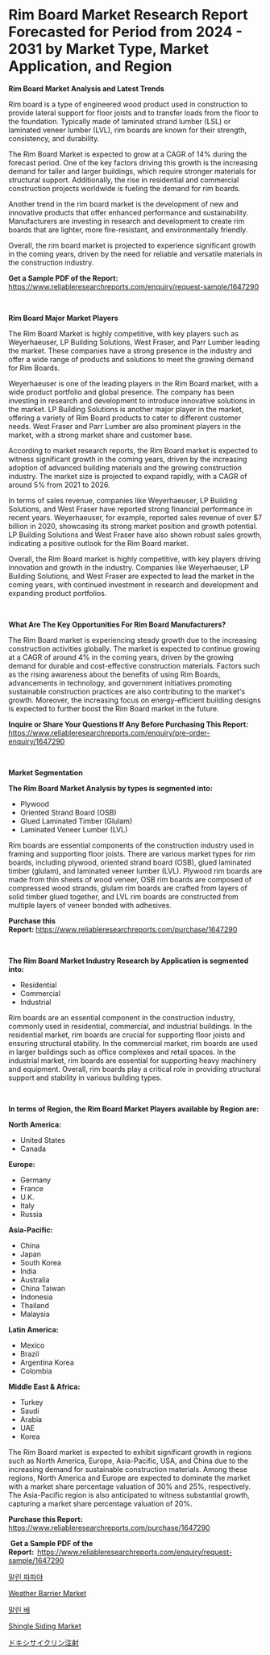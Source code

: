 <p><h1>Rim Board Market Research Report Forecasted for Period from 2024 -  2031 by Market Type, Market Application, and Region</h1></p><p><strong>Rim Board Market Analysis and Latest Trends</strong></p>
<p><p>Rim board is a type of engineered wood product used in construction to provide lateral support for floor joists and to transfer loads from the floor to the foundation. Typically made of laminated strand lumber (LSL) or laminated veneer lumber (LVL), rim boards are known for their strength, consistency, and durability.</p><p>The Rim Board Market is expected to grow at a CAGR of 14% during the forecast period. One of the key factors driving this growth is the increasing demand for taller and larger buildings, which require stronger materials for structural support. Additionally, the rise in residential and commercial construction projects worldwide is fueling the demand for rim boards.</p><p>Another trend in the rim board market is the development of new and innovative products that offer enhanced performance and sustainability. Manufacturers are investing in research and development to create rim boards that are lighter, more fire-resistant, and environmentally friendly.</p><p>Overall, the rim board market is projected to experience significant growth in the coming years, driven by the need for reliable and versatile materials in the construction industry.</p></p>
<p><strong>Get a Sample PDF of the Report:&nbsp;</strong> <a href="https://www.reliableresearchreports.com/enquiry/request-sample/1647290">https://www.reliableresearchreports.com/enquiry/request-sample/1647290</a></p>
<p>&nbsp;</p>
<p><strong>Rim Board Major Market Players</strong></p>
<p><p>The Rim Board Market is highly competitive, with key players such as Weyerhaeuser, LP Building Solutions, West Fraser, and Parr Lumber leading the market. These companies have a strong presence in the industry and offer a wide range of products and solutions to meet the growing demand for Rim Boards.</p><p>Weyerhaeuser is one of the leading players in the Rim Board market, with a wide product portfolio and global presence. The company has been investing in research and development to introduce innovative solutions in the market. LP Building Solutions is another major player in the market, offering a variety of Rim Board products to cater to different customer needs. West Fraser and Parr Lumber are also prominent players in the market, with a strong market share and customer base.</p><p>According to market research reports, the Rim Board market is expected to witness significant growth in the coming years, driven by the increasing adoption of advanced building materials and the growing construction industry. The market size is projected to expand rapidly, with a CAGR of around 5% from 2021 to 2026.</p><p>In terms of sales revenue, companies like Weyerhaeuser, LP Building Solutions, and West Fraser have reported strong financial performance in recent years. Weyerhaeuser, for example, reported sales revenue of over $7 billion in 2020, showcasing its strong market position and growth potential. LP Building Solutions and West Fraser have also shown robust sales growth, indicating a positive outlook for the Rim Board market.</p><p>Overall, the Rim Board market is highly competitive, with key players driving innovation and growth in the industry. Companies like Weyerhaeuser, LP Building Solutions, and West Fraser are expected to lead the market in the coming years, with continued investment in research and development and expanding product portfolios.</p></p>
<p>&nbsp;</p>
<p><strong>What Are The Key Opportunities For Rim Board Manufacturers?</strong></p>
<p><p>The Rim Board market is experiencing steady growth due to the increasing construction activities globally. The market is expected to continue growing at a CAGR of around 4% in the coming years, driven by the growing demand for durable and cost-effective construction materials. Factors such as the rising awareness about the benefits of using Rim Boards, advancements in technology, and government initiatives promoting sustainable construction practices are also contributing to the market's growth. Moreover, the increasing focus on energy-efficient building designs is expected to further boost the Rim Board market in the future.</p></p>
<p><strong>Inquire or Share Your Questions If Any Before Purchasing This Report:</strong> <a href="https://www.reliableresearchreports.com/enquiry/pre-order-enquiry/1647290">https://www.reliableresearchreports.com/enquiry/pre-order-enquiry/1647290</a></p>
<p>&nbsp;</p>
<p><strong>Market Segmentation</strong></p>
<p><strong>The Rim Board Market Analysis by types is segmented into:</strong></p>
<p><ul><li>Plywood</li><li>Oriented Strand Board (OSB)</li><li>Glued Laminated Timber (Glulam)</li><li>Laminated Veneer Lumber (LVL)</li></ul></p>
<p><p>Rim boards are essential components of the construction industry used in framing and supporting floor joists. There are various market types for rim boards, including plywood, oriented strand board (OSB), glued laminated timber (glulam), and laminated veneer lumber (LVL). Plywood rim boards are made from thin sheets of wood veneer, OSB rim boards are composed of compressed wood strands, glulam rim boards are crafted from layers of solid timber glued together, and LVL rim boards are constructed from multiple layers of veneer bonded with adhesives.</p></p>
<p><strong>Purchase this Report:&nbsp;</strong><a href="https://www.reliableresearchreports.com/purchase/1647290">https://www.reliableresearchreports.com/purchase/1647290</a></p>
<p>&nbsp;</p>
<p><strong>The Rim Board Market Industry Research by Application is segmented into:</strong></p>
<p><ul><li>Residential</li><li>Commercial</li><li>Industrial</li></ul></p>
<p><p>Rim boards are an essential component in the construction industry, commonly used in residential, commercial, and industrial buildings. In the residential market, rim boards are crucial for supporting floor joists and ensuring structural stability. In the commercial market, rim boards are used in larger buildings such as office complexes and retail spaces. In the industrial market, rim boards are essential for supporting heavy machinery and equipment. Overall, rim boards play a critical role in providing structural support and stability in various building types.</p></p>
<p>&nbsp;</p>
<p><strong>In terms of Region, the Rim Board Market Players available by Region are:</strong></p>
<p>
    <p> <strong> North America: </strong>
        <ul>
            <li>United States</li>
            <li>Canada</li>
        </ul>
        </p> 
    <p> <strong> Europe: </strong>
        <ul>
            <li>Germany</li>
            <li>France</li>
            <li>U.K.</li>
            <li>Italy</li>
            <li>Russia</li>
        </ul>
        </p> 
    <p> <strong> Asia-Pacific: </strong>
        <ul>
            <li>China</li>
            <li>Japan</li>
            <li>South Korea</li>
            <li>India</li>
            <li>Australia</li>
            <li>China Taiwan</li>
            <li>Indonesia</li>
            <li>Thailand</li>
            <li>Malaysia</li>
        </ul>
        </p> 
    <p> <strong> Latin America: </strong>
        <ul>
            <li>Mexico</li>
            <li>Brazil</li>
            <li>Argentina Korea</li>
            <li>Colombia</li>
        </ul>
        </p> 
    <p> <strong> Middle East & Africa: </strong>
        <ul>
            <li>Turkey</li>
            <li>Saudi</li>
            <li>Arabia</li>
            <li>UAE</li>
            <li>Korea</li>
        </ul>
    </p>
    </p>
<p><p>The Rim Board market is expected to exhibit significant growth in regions such as North America, Europe, Asia-Pacific, USA, and China due to the increasing demand for sustainable construction materials. Among these regions, North America and Europe are expected to dominate the market with a market share percentage valuation of 30% and 25%, respectively. The Asia-Pacific region is also anticipated to witness substantial growth, capturing a market share percentage valuation of 20%.</p></p>
<p><strong>Purchase this Report: </strong><a href="https://www.reliableresearchreports.com/purchase/1647290">https://www.reliableresearchreports.com/purchase/1647290</a></p>
<p>&nbsp;<strong>Get a Sample PDF of the Report:&nbsp;&nbsp;</strong><a href="https://www.reliableresearchreports.com/enquiry/request-sample/1647290">https://www.reliableresearchreports.com/enquiry/request-sample/1647290</a></p>
<p><strong></strong></p>
<p><p><a href="https://medium.com/@treyhettinger2023/2024%EB%85%84%EB%B6%80%ED%84%B0-2031%EB%85%84%EA%B9%8C%EC%A7%80%EC%9D%98-%EA%B8%B0%EA%B0%84%EC%9D%84-%EC%9C%84%ED%95%9C-%EA%B1%B4%EC%A1%B0-%ED%8C%8C%ED%8C%8C%EC%95%BC-%EC%8B%9C%EC%9E%A5-%EB%B6%84%EC%84%9D-%EB%B0%8F-%ED%81%AC%EA%B8%B0-%EC%A0%84%EB%A7%9D-e23506daac16">말린 파파야</a></p><p><a href="https://github.com/angelajermaine/Market-Research-Report-List-2/blob/main/weather-barrier-market.md">Weather Barrier Market</a></p><p><a href="https://medium.com/@fredajerde/%EA%B1%B4%EC%A1%B0-%EB%B0%B0-%EC%8B%9C%EC%9E%A5-%EB%8F%99%ED%96%A5-%EB%B0%8F-%EC%8B%9C%EC%9E%A5-%EB%B6%84%EC%84%9D%EC%9D%80-2024-2031%EB%85%84%EA%B9%8C%EC%A7%80-%EC%98%88%EC%B8%A1%EB%90%A9%EB%8B%88%EB%8B%A4-528bafe073c9">말린 배</a></p><p><a href="https://github.com/beatblasta/Market-Research-Report-List-2/blob/main/shingle-siding-market.md">Shingle Siding Market</a></p><p><a href="https://medium.com/@elishelacruz56456/%E3%83%89%E3%82%AD%E3%82%B7%E3%82%B5%E3%82%A4%E3%82%AF%E3%83%AA%E3%83%B3%E6%B3%A8%E5%B0%84%E5%B8%82%E5%A0%B4-%E3%82%BF%E3%82%A4%E3%83%97-%E3%82%A2%E3%83%97%E3%83%AA%E3%82%B1%E3%83%BC%E3%82%B7%E3%83%A7%E3%83%B3-%E3%81%8A%E3%82%88%E3%81%B3%E5%9C%B0%E7%90%86%E3%81%AB%E3%82%88%E3%82%8B%E5%8C%85%E6%8B%AC%E7%9A%84%E8%A9%95%E4%BE%A1-54f2418b29c1">ドキシサイクリン注射</a></p></p>